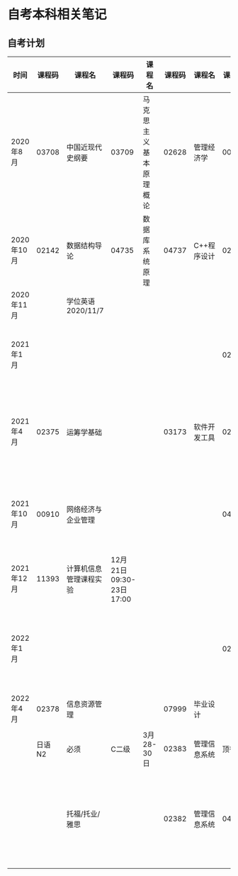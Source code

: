 # 自考本科相关笔记

## 自考计划

| 时间       | 课程码 | 课程名                 | 课程码                  | 课程名                 | 课程码 | 课程名       | 课程码 | 课程名             |
| ---------- | ------ | ---------------------- | ----------------------- | ---------------------- | ------ | ------------ | ------ | ------------------ |
| 2020年8月  | 03708  | 中国近现代史纲要       | 03709                   | 马克思主义基本原理概论 | 02628  | 管理经济学   | 00015  | 英语(二)           |
| 2020年10月 | 02142  | 数据结构导论           | 04735                   | 数据库系统原理         | 04737  | C++程序设计  | 02323  | 操作系统概论       |
| 2020年11月 |        | 学位英语 2020/11/7     |                         |                        |        |              |        |                    |
| 2021年1月  |        |                        |                         |                        |        |              | 02376  | 信息系统开发       |
| 2021年4月  | 02375  | 运筹学基础             |                         |                        | 03173  | 软件开发工具 | 02323  | 补考:操作系统概论  |
| 2021年10月 | 00910  | 网络经济与企业管理     |                         |                        |        |              | 04741  | 计算机网络原理     |
| 2021年12月 | 11393  | 计算机信息管理课程实验 | 12月21日09:30-23日17:00 |                        |        |              |        |                    |
| 2022年1月  |        |                        |                         |                        |        |              | 02376  | 补考:信息系统开发  |
| 2022年4月  | 02378  | 信息资源管理           |                         |                        | 07999  | 毕业设计     |        |                    |
|            |        |                        |                         |                        |        |              |        |                    |
|            | 日语N2 | 必须                   | C二级                   | 3月28-30日             | 02383  | 管理信息系统 | 顶替   |                    |
|            |        | 托福/托业/雅思         |                         |                        | 02382  | 管理信息系统 | 04757  | 信息系统开发与管理 |